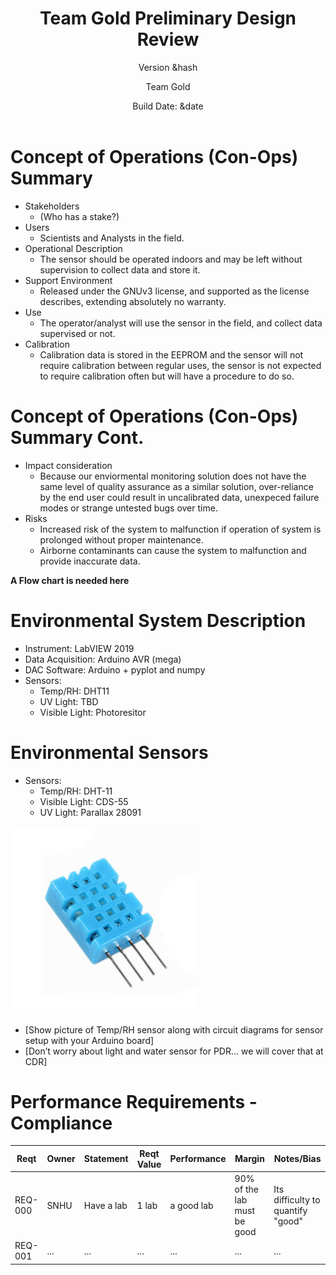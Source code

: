 ﻿---
title:
 - Team Gold Preliminary Design Review
subtitle:
 - Version &hash
author:
 - Team Gold
institute:
 - Southern New Hampshire University
description: |
    This should be filled out
theme: Madrid
navigation: frame
date: "Build Date: &date"
aspectratio: 1610
logo: resources/logo.png
fontsize: 8pt
---


# Concept of Operations (Con-Ops) Summary

 - Stakeholders
   - (Who has a stake?)
 - Users
   - Scientists and Analysts in the field.
 - Operational Description
   - The sensor should be operated indoors and may be left without supervision to collect data and store it.
 - Support Environment
   - Released under the GNUv3 license, and supported as the license describes, extending absolutely no warranty.
 - Use
   - The operator/analyst will use the sensor in the field, and collect data supervised or not.
 - Calibration
   - Calibration data is stored in the EEPROM and the sensor will not require calibration between regular uses, the sensor is not expected to require calibration often but will have a procedure to do so.


# Concept of Operations (Con-Ops) Summary Cont.

 - Impact consideration
   - Because our enviormental monitoring solution does not have the same level of quality assurance as a similar solution, over-reliance by the end user could result in uncalibrated data, unexpeced failure modes or strange untested bugs over time.
 - Risks
   - Increased risk of the system to malfunction if operation of system is prolonged without proper maintenance.
   - Airborne contaminants can cause the system to malfunction and provide inaccurate data.

**A Flow chart is needed here**


# Environmental System Description

 - Instrument: LabVIEW 2019
 - Data Acquisition: Arduino AVR (mega)
 - DAC Software: Arduino + pyplot and numpy
 - Sensors:
   - Temp/RH: DHT11
   - UV Light: TBD
   - Visible Light: Photoresitor


# Environmental Sensors

 - Sensors:
   - Temp/RH: DHT-11
   - Visible Light: CDS-55
   - UV Light: Parallax 28091

![DHT 11 Sensor](resources/dht11.png)

- [Show picture of Temp/RH sensor along with circuit diagrams for sensor setup with your Arduino board]
- [Don’t worry about light and water sensor for PDR... we will cover that at CDR]


# Performance Requirements - Compliance

| Reqt    | Owner | Statement  | Reqt Value | Performance | Margin                      | Notes/Bias                        |
|---------|-------|------------|------------|-------------|-----------------------------|-----------------------------------|
| REQ-000 | SNHU  | Have a lab | 1 lab      | a good lab  | 90% of the lab must be good | Its difficulty to quantify "good" |
| REQ-001 | ...   | ...        | ...        | ...         | ...                         | ...                               |

